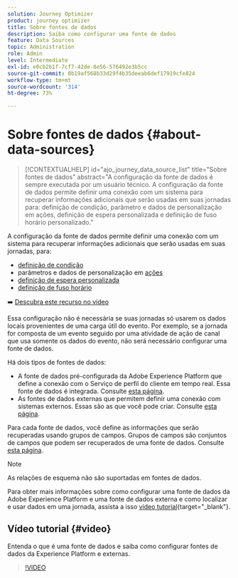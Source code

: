 ```yaml
---
solution: Journey Optimizer
product: journey optimizer
title: Sobre fontes de dados
description: Saiba como configurar uma fonte de dados
feature: Data Sources
topic: Administration
role: Admin
level: Intermediate
exl-id: e0cb261f-7cf7-42de-8e56-576492e3b5cc
source-git-commit: 0b19af568b33d29f4b35deeab6def17919cfe824
workflow-type: tm+mt
source-wordcount: '314'
ht-degree: 73%

---
```


# Sobre fontes de dados {#about-data-sources}

>[!CONTEXTUALHELP]
>id="ajo_journey_data_source_list"
>title="Sobre fontes de dados"
>abstract="A configuração da fonte de dados é sempre executada por um usuário técnico. A configuração da fonte de dados permite definir uma conexão com um sistema para recuperar informações adicionais que serão usadas em suas jornadas para: definição de condição, parâmetro e dados de personalização em ações, definição de espera personalizada e definição de fuso horário personalizado."

A configuração da fonte de dados permite definir uma conexão com um sistema para recuperar informações adicionais que serão usadas em suas jornadas, para:

* [definição de condição](../building-journeys/condition-activity.md)
* parâmetros e dados de personalização em [ações](../action/action.md)
* [definição de espera personalizada](../building-journeys/wait-activity.md#custom)
* [definição de fuso horário](../building-journeys/timezone-management.md)

➡️ [Descubra este recurso no vídeo](#video)

Essa configuração não é necessária se suas jornadas só usarem os dados locais provenientes de uma carga útil do evento. Por exemplo, se a jornada for composta de um evento seguido por uma atividade de ação de canal que usa somente os dados do evento, não será necessário configurar uma fonte de dados.

Há dois tipos de fontes de dados:

* A fonte de dados pré-configurada da Adobe Experience Platform que define a conexão com o Serviço de perfil do cliente em tempo real. Essa fonte de dados é integrada. Consulte [esta página](../datasource/adobe-experience-platform-data-source.md).
* As fontes de dados externas que permitem definir uma conexão com sistemas externos. Essas são as que você pode criar. Consulte [esta página](../datasource/external-data-sources.md).

Para cada fonte de dados, você define as informações que serão recuperadas usando grupos de campos. Grupos de campos são conjuntos de campos que podem ser recuperados de uma fonte de dados. Consulte [esta página](../datasource/configure-data-sources.md#define-field-groups).

>[!NOTE]
>
>As relações de esquema não são suportadas em fontes de dados.

Para obter mais informações sobre como configurar uma fonte de dados da Adobe Experience Platform e uma fonte de dados externa e como localizar e usar dados em uma jornada, assista a isso [vídeo tutorial](https://experienceleague.adobe.com/docs/journey-optimizer-learn/tutorials/journey-configuration/configure-data-sources.html){target=&quot;_blank&quot;}.

## Vídeo tutorial {#video}

Entenda o que é uma fonte de dados e saiba como configurar fontes de dados da Experience Platform e externas.

>[!VIDEO](https://video.tv.adobe.com/v/334256?quality=12)

